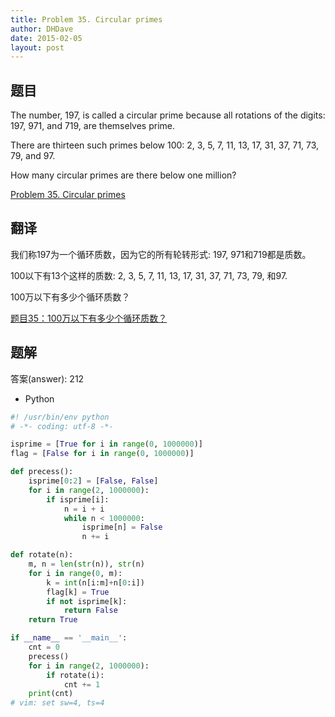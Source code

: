 ```yaml
---
title: Problem 35. Circular primes
author: DHDave
date: 2015-02-05
layout: post
---
```


## 题目

The number, 197, is called a circular prime because all rotations of the digits: 197, 971, and 719, are themselves prime.

There are thirteen such primes below 100: 2, 3, 5, 7, 11, 13, 17, 31, 37, 71, 73, 79, and 97.

How many circular primes are there below one million?
<!--more-->
[Problem 35. Circular primes](https://projecteuler.net/problem=35 "Problem 35")

## 翻译

我们称197为一个循环质数，因为它的所有轮转形式: 197, 971和719都是质数。

100以下有13个这样的质数: 2, 3, 5, 7, 11, 13, 17, 31, 37, 71, 73, 79, 和97.

100万以下有多少个循环质数？

[题目35：100万以下有多少个循环质数？](http://pe.spiritzhang.com/index.php/2011-05-11-09-44-54/36-35100 "题目35")

## 题解

答案(answer): 212

+ Python

```python
#! /usr/bin/env python
# -*- coding: utf-8 -*-

isprime = [True for i in range(0, 1000000)]
flag = [False for i in range(0, 1000000)]

def precess():
    isprime[0:2] = [False, False]
    for i in range(2, 1000000):
        if isprime[i]:
            n = i + i
            while n < 1000000:
                isprime[n] = False
                n += i

def rotate(n):
    m, n = len(str(n)), str(n)
    for i in range(0, m):
        k = int(n[i:m]+n[0:i])
        flag[k] = True
        if not isprime[k]:
            return False
    return True

if __name__ == '__main__':
    cnt = 0
    precess()
    for i in range(2, 1000000):
        if rotate(i):
            cnt += 1
    print(cnt)
# vim: set sw=4, ts=4
```

